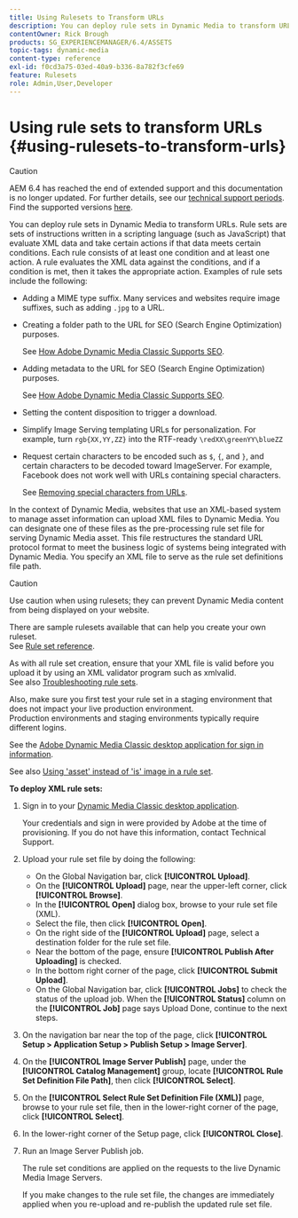 ```yaml
---
title: Using Rulesets to Transform URLs
description: You can deploy rule sets in Dynamic Media to transform URLs. Rule sets are sets of instructions written in a scripting language (such as JavaScript) that evaluate XML data and take certain actions if that data meets certain conditions. 
contentOwner: Rick Brough
products: SG_EXPERIENCEMANAGER/6.4/ASSETS
topic-tags: dynamic-media
content-type: reference
exl-id: f0cd3a75-03ed-40a9-b336-8a782f3cfe69
feature: Rulesets
role: Admin,User,Developer
---
```

# Using rule sets to transform URLs {#using-rulesets-to-transform-urls}

>[!CAUTION]
>
>AEM 6.4 has reached the end of extended support and this documentation is no longer updated. For further details, see our [technical support periods](https://helpx.adobe.com/support/programs/eol-matrix.html). Find the supported versions [here](https://experienceleague.adobe.com/docs/).

You can deploy rule sets in Dynamic Media to transform URLs. Rule sets are sets of instructions written in a scripting language (such as JavaScript) that evaluate XML data and take certain actions if that data meets certain conditions. Each rule consists of at least one condition and at least one action. A rule evaluates the XML data against the conditions, and if a condition is met, then it takes the appropriate action. Examples of rule sets include the following:

* Adding a MIME type suffix. Many services and websites require image suffixes, such as adding `.jpg` to a URL.
* Creating a folder path to the URL for SEO (Search Engine Optimization) purposes. 

  See [How Adobe Dynamic Media Classic Supports SEO](/help/assets/assets/s7_seo.pdf).  

* Adding metadata to the URL for SEO (Search Engine Optimization) purposes. 

  See [How Adobe Dynamic Media Classic Supports SEO](/help/assets/assets/s7_seo.pdf).  

* Setting the content disposition to trigger a download.
* Simplify Image Serving templating URLs for personalization. For example, turn `rgb{XX,YY,ZZ}` into the RTF-ready `\redXX\greenYY\blueZZ`

* Request certain characters to be encoded such as `$`, `{`, and `}`, and certain characters to be decoded toward ImageServer. For example, Facebook does not work well with URLs containing special characters.  

  See [Removing special characters from URLs](https://helpx.adobe.com/experience-manager/scene7/kb/base/scene7-rulesets/remove-special-characters-urls.html).

In the context of Dynamic Media, websites that use an XML-based system to manage asset information can upload XML files to Dynamic Media. You can designate one of these files as the pre-processing rule set file for serving Dynamic Media asset. This file restructures the standard URL protocol format to meet the business logic of systems being integrated with Dynamic Media. You specify an XML file to serve as the rule set definitions file path.

>[!CAUTION]
>
>Use caution when using rulesets; they can prevent Dynamic Media content from being displayed on your website.

There are sample rulesets available that can help you create your own ruleset.  
See [Rule set reference](https://experienceleague.adobe.com/docs/dynamic-media-developer-resources/image-serving-api/image-serving-api/rule-set-reference/c-rule-set-reference.html).

As with all rule set creation, ensure that your XML file is valid before you upload it by using an XML validator program such as xmlvalid.  
See also [Troubleshooting rule sets](https://helpx.adobe.com/experience-manager/scene7/kb/base/scene7-rulesets/scene7-ruleset-troubleshooting.html).

Also, make sure you first test your rule set in a staging environment that does not impact your live production environment.  
Production environments and staging environments typically require different logins.

See the [Adobe Dynamic Media Classic desktop application for sign in information](https://experienceleague.adobe.com/docs/dynamic-media-classic/using/getting-started/signing-out.html#sign-in-dmc-app).

<!-- * **NA staging environment** login page: [https://s7sps1-staging.scene7.com/IpsWeb/](https://s7sps1-staging.scene7.com/IpsWeb/)
* **EMEA staging environment** login page: [https://s7sps3-staging.scene7.com/IpsWeb/](https://s7sps3-staging.scene7.com/IpsWeb/)
* **JAPAC staging environment** login page: [https://s7sps5-staging.scene7.com/IpsWeb/](https://s7sps5-staging.scene7.com/IpsWeb/) -->

See also [Using 'asset' instead of 'is' image in a rule set](https://helpx.adobe.com/experience-manager/scene7/kb/base/scene7-rulesets/ruleset-asset-instead-image.html).

**To deploy XML rule sets:**

1. Sign in to your [Dynamic Media Classic desktop application](https://experienceleague.adobe.com/docs/dynamic-media-classic/using/getting-started/signing-out.html#sign-in-dmc-app).

   Your credentials and sign in were provided by Adobe at the time of provisioning. If you do not have this information, contact Technical Support.

1. Upload your rule set file by doing the following:

    * On the Global Navigation bar, click **[!UICONTROL Upload]**.
    * On the **[!UICONTROL Upload]** page, near the upper-left corner, click **[!UICONTROL Browse]**.
    * In the **[!UICONTROL Open]** dialog box, browse to your rule set file (XML).
    * Select the file, then click **[!UICONTROL Open]**.
    * On the right side of the **[!UICONTROL Upload]** page, select a destination folder for the rule set file.
    * Near the bottom of the page, ensure **[!UICONTROL Publish After Uploading]** is checked.
    * In the bottom right corner of the page, click **[!UICONTROL Submit Upload]**.
    * On the Global Navigation bar, click **[!UICONTROL Jobs]** to check the status of the upload job. When the **[!UICONTROL Status]** column on the **[!UICONTROL Job]** page says Upload Done, continue to the next steps.

1. On the navigation bar near the top of the page, click **[!UICONTROL Setup > Application Setup > Publish Setup > Image Server]**.
1. On the **[!UICONTROL Image Server Publish]** page, under the **[!UICONTROL Catalog Management]** group, locate **[!UICONTROL Rule Set Definition File Path]**, then click **[!UICONTROL Select]**.
1. On the **[!UICONTROL Select Rule Set Definition File (XML)]** page, browse to your rule set file, then in the lower-right corner of the page, click **[!UICONTROL Select]**.
1. In the lower-right corner of the Setup page, click **[!UICONTROL Close]**.
1. Run an Image Server Publish job.

   The rule set conditions are applied on the requests to the live Dynamic Media Image Servers.

   If you make changes to the rule set file, the changes are immediately applied when you re-upload and re-publish the updated rule set file.
